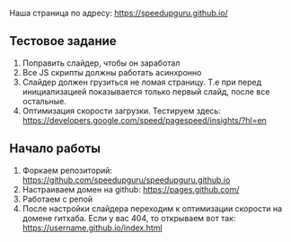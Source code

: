 Наша страница по адресу: https://speedupguru.github.io/

Тестовое задание
-----------------------------------

1) Поправить слайдер, чтобы он заработал
2) Все JS скрипты должны работать асинхронно
3) Слайдер должен грузиться не ломая страницу. Т.е при перед инициализацией показывается только первый слайд, после все остальные.
4) Оптимизация скорости загрузки. Тестируем здесь: https://developers.google.com/speed/pagespeed/insights/?hl=en


Начало работы
-----------------------------------

1) Форкаем репозиторий: https://github.com/speedupguru/speedupguru.github.io
2) Настраиваем домен на github: https://pages.github.com/
3) Работаем с репой
4) После настройки слайдера переходим к оптимизации скорости на домене гитхаба. Если у вас 404, то открываем вот так: https://username.github.io/index.html